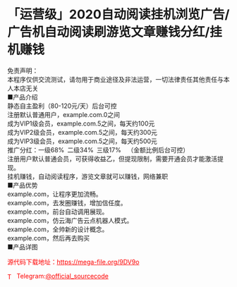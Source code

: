 # 「运营级」2020自动阅读挂机浏览广告/广告机自动阅读刷游览文章赚钱分红/挂机赚钱

免责声明：<br>本程序仅供交流测试，请勿用于商业途径及非法运营，一切法律责任其他责任与本人本店无关<br>■产品介绍<br>静态自主盈利（80-120元/天）后台可控<br>注册默认普通用户，example.com.0之间<br>成为VIP1级会员，example.com.5之间，每天约100元<br>成为VIP2级会员，example.com.5之间，每天约300元<br>成为VIP3级会员，example.com.5之间，每天约500元<br>推广分红：一级68% 二级34% 三级17%  （金额比例后台可控）<br>注册用户默认普通会员，可获得收益乙，但提现限制，需要开通会员才能激活提现。<br>挂机赚钱，自动阅读程序，游览文章就可以赚钱，网络兼职<br>■产品优势<br>example.com，让程序更加流畅。<br>example.com，去发圈赚钱，增加信任度。<br>example.com，前台自动调用展现。<br>example.com，仿云海广告云点机器人模式。<br>example.com，全帅新的设计概念。<br>example.com，然后再去购买<br>■产品详图<br>


<p style="color: red;">源代码下载地址：<a href="https://mega-file.org/9DV9o" style="color: red;">https://mega-file.org/9DV9o</a></p><p style="color: red;"><img src="https://cdn-icons-png.flaticon.com/512/2111/2111646.png" alt="Telegram Icon" style="width: 16px; vertical-align: middle; margin-right: 5px;">Telegram:<a href="https://t.me/official_sourcecode" style="color: red;">@official_sourcecode</a></p>